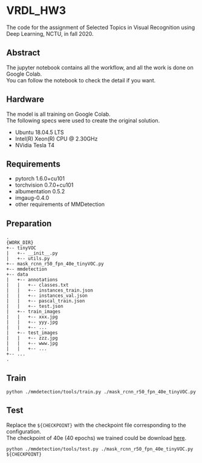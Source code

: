# VRDL_HW3
The code for the assignment of Selected Topics in Visual Recognition using Deep Learning, NCTU, in fall 2020.

## Abstract

The jupyter notebook contains all the workflow, and all the work is done on Google Colab.  
You can follow the notebook to check the detail if you want.

## Hardware

The model is all training on Google Colab.  
The following specs were used to create the original solution.

- Ubuntu 18.04.5 LTS
- Intel(R) Xeon(R) CPU @ 2.30GHz
- NVidia Tesla T4

## Requirements

* pytorch 1.6.0+cu101
* torchvision 0.7.0+cu101
* albumentation 0.5.2
* imgaug-0.4.0
* other requirements of MMDetection

## Preparation

```
.
{WORK_DIR}
+-- tinyVOC
|   +-- __init__.py
|   +-- utils.py
+-- mask_rcnn_r50_fpn_40e_tinyVOC.py
+-- mmdetection
+-- data
|   +-- annotations
|   |   +-- classes.txt
|   |   +-- instances_train.json
|   |   +-- instances_val.json
|   |   +-- pascal_train.json
|   |   +-- test.json
|   +-- train_images
|   |   +-- xxx.jpg
|   |   +-- yyy.jpg
|   |   +-- ...
|   +-- test_images
|   |   +-- zzz.jpg
|   |   +-- www.jpg
|   |   +-- ...
+-- ...
.
```

## Train

```
python ./mmdetection/tools/train.py ./mask_rcnn_r50_fpn_40e_tinyVOC.py
```

## Test

Replace the `${CHECKPOINT}` with the checkpoint file corresponding to the configuration.  
The checkpoint of 40e (40 epochs) we trained could be download [here](https://drive.google.com/file/d/12kAEsDYkPPB6lKOg567rLqXIr6PiCs-b/view?usp=sharing).

```
python ./mmdetection/tools/test.py ./mask_rcnn_r50_fpn_40e_tinyVOC.py ${CHECKPOINT}
```
